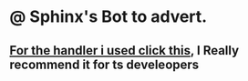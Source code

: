 # @ Sphinx's Bot to advert.

## [For the handler i used click this](https://github.com/MericcaN41/discordjs-v14-template-ts), I Really recommend it for ts develeopers